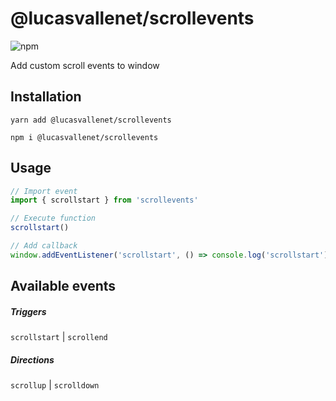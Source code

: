 # @lucasvallenet/scrollevents

![npm](https://img.shields.io/npm/v/@lucasvallenet/scrollevents?style=flat-square)

Add custom scroll events to window

## Installation

``
yarn add @lucasvallenet/scrollevents
``

``
npm i @lucasvallenet/scrollevents
``

## Usage

```js
// Import event
import { scrollstart } from 'scrollevents'

// Execute function
scrollstart()

// Add callback
window.addEventListener('scrollstart', () => console.log('scrollstart'))
```

## Available events

##### Triggers
`scrollstart` | `scrollend` 

##### Directions
`scrollup` | `scrolldown`